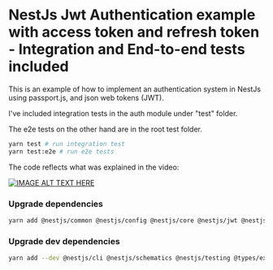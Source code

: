 # NestJs Jwt Authentication example with access token and refresh token - Integration and End-to-end tests included

This is an example of how to implement an authentication system in NestJs using passport.js, and json web tokens (JWT).

I've included integration tests in the auth module under "test" folder.

The e2e tests on the other hand are in the root test folder.

```bash
yarn test # run integration test
yarn test:e2e # run e2e tests
```

The code reflects what was explained in the video:

[![IMAGE ALT TEXT HERE](https://img.youtube.com/vi/uAKzFhE3rxU/0.jpg)](https://www.youtube.com/watch?v=uAKzFhE3rxU)


### Upgrade dependencies
```bash
yarn add @nestjs/common @nestjs/config @nestjs/core @nestjs/jwt @nestjs/passport @nestjs/platform-express @prisma/client argon2 class-transformer class-validator passport passport-jwt reflect-metadata rimraf rxjs
```

### Upgrade dev dependencies 
```bash
yarn add --dev @nestjs/cli @nestjs/schematics @nestjs/testing @types/express @types/jest @types/node @types/passport-jwt @types/supertest @typescript-eslint/eslint-plugin @typescript-eslint/parser dotenv-cli eslint eslint-config-prettier eslint-plugin-prettier jest prettier prisma source-map-support supertest ts-jest ts-loader ts-node tsconfig-paths typescript
```